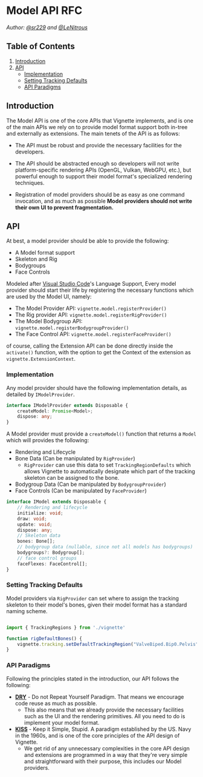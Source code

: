 # Model API RFC

*Author: [@sr229](https//git.io/sr229) and [@LeNitrous](https://github.com/LeNitrous)*

## Table of Contents

1. [Introduction](#Introduction)
2. [API](#API)
      - [Implementation](#Implementation)
      - [Setting Tracking Defaults](#Setting-Tracking-Defaults)
      - [API Paradigms](#API-Paradigms)


## Introduction

The Model API is one of the core APIs that Vignette implements, and is one of the main APIs we rely on to provide model format support both in-tree and externally as extensions. The main tenets of the API is as follows:

- The API must be robust and provide the necessary facilities for the developers.
- The API should be abstracted enough so developers will not write platform-specific rendering APIs (OpenGL, Vulkan, WebGPU, etc.), but powerful enough to support their model format's specialized rendering techniques.

- Registration of model providers should be as easy as one command invocation, and as much as possible **Model providers should not write their own UI to prevent fragmentation.**


## API

At best, a model provider should be able to provide the following:

- A Model format support
- Skeleton and Rig
- Bodygroups
- Face Controls

Modeled after [Visual Studio Code](https://code.visualstudio.com/api/language-extensions/overview)'s Language Support, Every model provider should start their life by registering the necessary functions which are used by the Model UI, namely:

- The Model Provider API: `vignette.model.registerProvider()`
- The Rig provider API: `vignette.model.registerRigProvider()`
- The Model Bodygroup API: `vignette.model.registerBodygroupProvider()`
- The Face Control API: `vignette.model.registerFaceProvider()`

of course, calling the Extension API can be done directly inside the `activate()` function, with the option to get the Context of the extension as `vignette.ExtensionContext`.

### Implementation

Any model provider should have the following implementation details, as detailed by `IModelProvider`.

```typescript
interface IModelProvider extends Disposable {
    createModel: Promise<Model>;
    dispose: any;
}
```

A Model provider must provide a `createModel()` function that returns a `Model` which will provides the following:

- Rendering and Lifecycle
- Bone Data (Can be manipulated by `RigProvider`)
    - `RigProvider` can use this data to set `TrackingRegionDefaults` which allows Vignette to automatically designate which part of the tracking skeleton can be assigned to the bone.
- Bodygroup Data (Can be manipulated by `BodygroupProvider`)
- Face Controls (Can be manipulated by `FaceProvider`)

```typescript
interface IModel extends Disposable {
    // Rendering and lifecycle
    initialize: void;
    draw: void;
    update: void;
    dispose: any;
    // Skeleton data
    bones: Bone[];
    // bodygroup data (nullable, since not all models has bodygroups)
    bodygroups?: Bodygroup[];
    // face control groups
    faceFlexes: FaceControl[];
}
```

### Setting Tracking Defaults

Model providers via `RigProvider` can set where to assign the tracking skeleton to their model's bones, given their model format has a standard naming scheme. 

```typescript

import { TrackingRegions } from './vignette'

function rigDefaultBones() {
    vignette.tracking.setDefaultTrackingRegion("ValveBiped.Bip0.Pelvis", TrackingRegion.Hip);
}

```


### API Paradigms

Following the principles stated in the introduction, our API follows the following:
  - [**DRY**](https://en.wikipedia.org/wiki/Don%27t_repeat_yourself) - Do not Repeat Yourself Paradigm. That means we encourage code reuse as much as possible.
      - This also means that we already provide the necessary facilities such as the UI and the rendering primitives. All you need to do is implement your model format.
   - [**KISS**](https://en.wikipedia.org/wiki/KISS_principle) - Keep it Simple, Stupid. A paradigm established by the US. Navy in the 1960s, and is one of the core principles of the API design of Vignette. 
      - We get rid of any unnecessary complexities in the core API design and extensions are programmed in a way that they're very simple and straightforward with their purpose, this includes our Model providers.